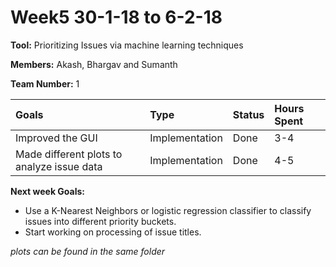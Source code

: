 # Week5 30-1-18 to 6-2-18

**Tool:** Prioritizing Issues via machine learning techniques

**Members:** Akash, Bhargav and Sumanth

**Team Number:** 1

| Goals     | Type     | Status| Hours Spent |
| :------------- | :------------- | :---------------| :--------|
| Improved the GUI | Implementation| Done| 3-4 |
| Made different plots to analyze issue data | Implementation| Done| 4-5 |

**Next week Goals:**

- Use a K-Nearest Neighbors or logistic regression classifier to classify issues into different priority buckets.
- Start working on processing of issue titles.

*plots can be found in the same folder*
